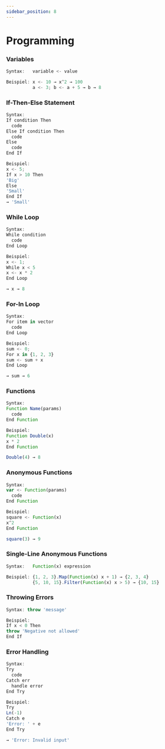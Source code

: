 ```yaml
---
sidebar_position: 8
---
```

# Programming
### Variables
```jsx title="Weist einen Wert zur späteren Verwendung zu:"
Syntax:   variable <- value

Beispiel: x <- 10 → x^2 → 100
          a <- 3; b <- a + 5 → b → 8
```
### If-Then-Else Statement
```jsx title="Führt Code basierend auf Bedingungen aus:"
Syntax:
If condition Then
  code
Else If condition Then
  code
Else
  code
End If

Beispiel:
x <- 5; 
If x > 10 Then 
'Big' 
Else 
'Small' 
End If 
→ 'Small'
```
### While Loop
```jsx title="Wird wiederholt, solange eine Bedingung erfüllt ist:"
Syntax:
While condition
  code
End Loop

Beispiel:
x <- 1; 
While x < 5 
x <- x * 2 
End Loop 

→ x → 8
```
### For-In Loop
```jsx title="Durchläuft jedes Element in einem Vektor:"
Syntax:
For item in vector
  code
End Loop

Beispiel:
sum <- 0; 
For x in {1, 2, 3} 
sum <- sum + x 
End Loop 

→ sum → 6
```
### Functions
```jsx title="Definiert einen wiederverwendbaren Codeblock:"
Syntax:
Function Name(params)
  code
End Function

Beispiel:
Function Double(x) 
x * 2 
End Function

Double(4) → 8
```
### Anonymous Functions
```jsx title="Unbenannte Funktion, die in einer Variablen gespeichert ist:"
Syntax:
var <- Function(params)
  code
End Function

Beispiel:
square <- Function(x) 
x^2 
End Function

square(3) → 9
```
### Single-Line Anonymous Functions
```jsx title="Kompakte anonyme Funktion:"
Syntax:   Function(x) expression

Beispiel: {1, 2, 3}.Map(Function(x) x + 1) → {2, 3, 4}
          {5, 10, 15}.Filter(Function(x) x > 5) → {10, 15}
```
### Throwing Errors
```jsx title="Löst manuell einen Fehler aus:"
Syntax: throw 'message'

Beispiel:
If x < 0 Then 
throw 'Negative not allowed' 
End If
```
### Error Handling
```jsx title="Behandelt Fehler mit Try-Catch:"
Syntax:
Try
  code
Catch err
  handle error
End Try

Beispiel:
Try
Ln(-1) 
Catch e 
'Error: ' + e 
End Try 

→ 'Error: Invalid input'
```